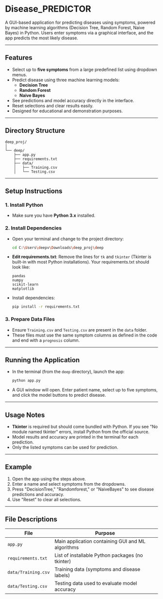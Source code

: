 

# Disease_PREDICTOR

A GUI-based application for predicting diseases using symptoms, powered by machine learning algorithms (Decision Tree, Random Forest, Naive Bayes) in Python. Users enter symptoms via a graphical interface, and the app predicts the most likely disease.

***

## Features

- Select up to **five symptoms** from a large predefined list using dropdown menus.
- Predict disease using three machine learning models:
  - **Decision Tree**
  - **Random Forest**
  - **Naive Bayes**
- See predictions and model accuracy directly in the interface.
- Reset selections and clear results easily.
- Designed for educational and demonstration purposes.

***

## Directory Structure

```
deep_proj/
│
└── deep/
    ├── app.py
    ├── requirements.txt
    ├── data/
    │   ├── Training.csv
    │   └── Testing.csv
```

***

## Setup Instructions

### 1. Install Python

- Make sure you have **Python 3.x** installed.

### 2. Install Dependencies

- Open your terminal and change to the project directory:
  ```bash
  cd C:\Users\deepv\Downloads\deep_proj\deep
  ```

- **Edit requirements.txt**: Remove the lines for `tk` and `tkinter` (Tkinter is built-in with most Python installations).
  Your requirements.txt should look like:
  ```
  pandas
  numpy
  scikit-learn
  matplotlib
  ```

- Install dependencies:
  ```bash
  pip install -r requirements.txt
  ```

### 3. Prepare Data Files

- Ensure `Training.csv` and `Testing.csv` are present in the `data` folder.
- These files must use the same symptom columns as defined in the code and end with a `prognosis` column.

***

## Running the Application

- In the terminal (from the `deep` directory), launch the app:
  ```bash
  python app.py
  ```
- A GUI window will open. Enter patient name, select up to five symptoms, and click the model buttons to predict disease.

***

## Usage Notes

- **Tkinter** is required but should come bundled with Python. If you see "No module named tkinter" errors, install Python from the official source.
- Model results and accuracy are printed in the terminal for each prediction.
- Only the listed symptoms can be used for prediction.

***

## Example

1. Open the app using the steps above.
2. Enter a name and select symptoms from the dropdowns.
3. Press "DecisionTree," "Randomforest," or "NaiveBayes" to see disease predictions and accuracy.
4. Use "Reset" to clear all selections.

***

## File Descriptions

| File            | Purpose                                            |
|-----------------|---------------------------------------------------|
| `app.py`        | Main application containing GUI and ML algorithms  |
| `requirements.txt` | List of installable Python packages (no tkinter) |
| `data/Training.csv` | Training data (symptoms and disease labels)     |
| `data/Testing.csv`  | Testing data used to evaluate model accuracy    |

